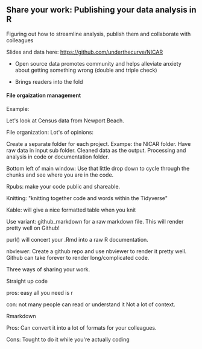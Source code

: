 ## Share your work: Publishing your data analysis in R

<p>Figuring out how to streamline analysis, publish them and collaborate with colleagues</p>

Slides and data here: https://github.com/underthecurve/NICAR

* Open source data promotes community and helps alleviate anxiety about getting something wrong (double and triple check)

* Brings readers into the fold

#### File orgaization management

Example:

Let's look at Census data from Newport Beach.

File organization: Lot's of opinions:

Create a separate folder for each project. Exampe: the NICAR folder. Have raw data in input sub folder. Cleaned data as the output. Processing and analysis in code or documentation folder.

Bottom left of main window: Use that little drop down to cycle through the chunks and see where you are in the code.

Rpubs: make your code public and shareable.

Knitting: "knitting together code and words within the Tidyverse"

Kable: will give a nice formatted table when you knit

Use variant: github_markdown for a raw markdown file. This will render pretty well on Github!

purl() will concert your .Rmd into a raw R documentation.

nbviewer: Create a github repo and use nbviewer to render it pretty well. Github can take forever to render long/complicated code.

Three ways of sharing your work.

Straight up code

pros: easy all you need is r

con: not many people can read or understand it
Not a lot of context.

Rmarkdown

Pros: Can convert it into a lot of formats for your colleagues. 

Cons: Tought to do it while you're actually coding

